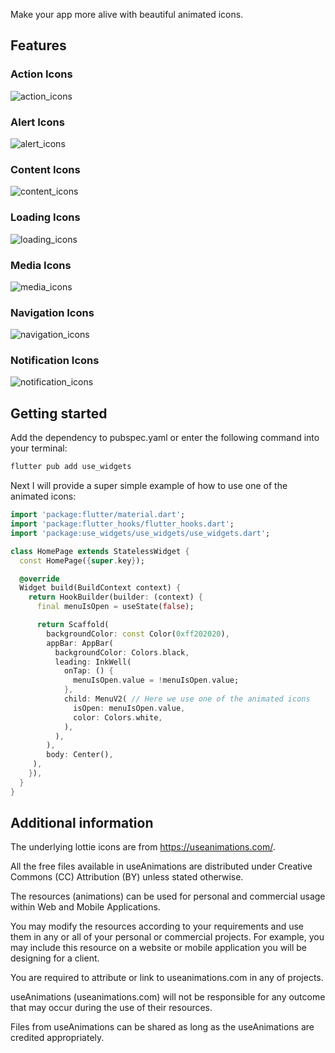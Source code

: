 Make your app more alive with beautiful animated icons.

## Features

### Action Icons

![action_icons](https://github.com/dunef-io/use-widgets/assets/109608078/787db31a-4fa5-47f6-9763-4b77a7e2d850)


### Alert Icons

![alert_icons](https://github.com/dunef-io/use-widgets/assets/109608078/c6a7bd30-82e6-439e-a299-867b4d578ec1)


### Content Icons

![content_icons](https://github.com/dunef-io/use-widgets/assets/109608078/d59f6b54-0368-45de-8334-8272d417599c)


### Loading Icons

![loading_icons](https://github.com/dunef-io/use-widgets/assets/109608078/90d95751-2344-4c6c-8a7f-d596fafc7bb5)


### Media Icons

![media_icons](https://github.com/dunef-io/use-widgets/assets/109608078/ffeb5328-9732-4237-95f5-c52b513940d6)


### Navigation Icons

![navigation_icons](https://github.com/dunef-io/use-widgets/assets/109608078/ad6a4c6c-1a92-4628-8fd0-b7e68d287dd8)


### Notification Icons

![notification_icons](https://github.com/dunef-io/use-widgets/assets/109608078/36cba6dc-d4ec-4913-aa2e-1c68ac53a764)


## Getting started

Add the dependency to pubspec.yaml or enter the following command into your terminal:

```bash
flutter pub add use_widgets
```

Next I will provide a super simple example of how to use one of the animated icons:
```dart
import 'package:flutter/material.dart';
import 'package:flutter_hooks/flutter_hooks.dart';
import 'package:use_widgets/use_widgets/use_widgets.dart';

class HomePage extends StatelessWidget {
  const HomePage({super.key});

  @override
  Widget build(BuildContext context) {
    return HookBuilder(builder: (context) {
      final menuIsOpen = useState(false);

      return Scaffold(
        backgroundColor: const Color(0xff202020),
        appBar: AppBar(
          backgroundColor: Colors.black,
          leading: InkWell(
            onTap: () {
              menuIsOpen.value = !menuIsOpen.value;
            },
            child: MenuV2( // Here we use one of the animated icons
              isOpen: menuIsOpen.value,
              color: Colors.white,
            ),
          ),
        ),
        body: Center(),
     ),
    }),
  }
}

```

## Additional information

The underlying lottie icons are from https://useanimations.com/.

All the free files available in useAnimations are distributed under Creative Commons (CC) Attribution (BY) unless stated otherwise.

The resources (animations) can be used for personal and commercial usage within Web and Mobile Applications.

You may modify the resources according to your requirements and use them in any or all of your personal or commercial projects. For example, you may include this resource on a website or mobile application you will be designing for a client.

You are required to attribute or link to useanimations.com in any of projects.

useAnimations (useanimations.com) will not be responsible for any outcome that may occur during the use of their resources.

Files from useAnimations can be shared as long as the useAnimations are credited appropriately.
